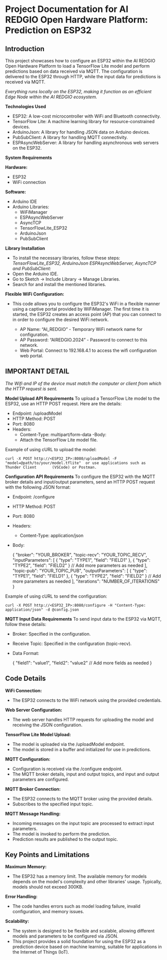 # Project Documentation for AI REDGIO Open Hardware Platform: Prediction on ESP32

## Introduction
This project showcases how to configure an ESP32 within the AI REDGIO Open Hardware Platform to load a TensorFlow Lite model and perform predictions based on data received via MQTT. The configuration is delivered to the ESP32 through HTTP, while the input data for predictions is received via MQTT.

*Everything runs locally on the ESP32, making it function as an efficient Edge Node within the AI REDGIO ecosystem.*


**Technologies Used**
- ESP32: A low-cost microcontroller with WiFi and Bluetooth connectivity.
- TensorFlow Lite: A machine learning library for resource-constrained devices.
- ArduinoJson: A library for handling JSON data on Arduino devices.
- PubSubClient: A library for handling MQTT connectivity.
- ESPAsyncWebServer: A library for handling asynchronous web servers on the ESP32.

**System Requirements**

**Hardware:**
- ESP32
- WiFi connection

**Software:**
- Arduino IDE
- Arduino Libraries:
	- WiFiManager
	- ESPAsyncWebServer
	- AsyncTCP
	- TensorFlowLite_ESP32
	- ArduinoJson
	- PubSubClient

**Library Installation**
- To install the necessary libraries, follow these steps:
*TensorFlowLite_ESP32, ArduinoJson ESPAsyncWebServer, AsyncTCP and PubSubClient:*
- Open the Arduino IDE.
- Go to Sketch -> Include Library -> Manage Libraries.
- Search for and install the mentioned libraries.

**Flexible WiFi Configuration:**
- This code allows you to configure the ESP32's WiFi in a flexible manner using a captive portal provided by WiFiManager. The first time it is started, the ESP32 creates an access point (AP) that you can connect to in order to configure the desired WiFi network.

	- AP Name: “AI_REDGIO” - Temporary WiFi network name for configuration.
	- AP Password: “AIREDGIO.2024” - Password to connect to this network.
	- Web Portal: Connect to 192.168.4.1 to access the wifi configuration web portal.

## IMPORTANT DETAIL
*The Wifi and IP of the device must match the computer or client from which the HTTP request is sent.*

**Model Upload API Requirements**
To upload a TensorFlow Lite model to the ESP32, use an HTTP POST request. Here are the details:

- Endpoint: /uploadModel
- HTTP Method: POST
- Port: 8080
- Headers:
	- Content-Type: multipart/form-data
-Body:
	- Attach the TensorFlow Lite model file.
	
Example of using cURL to upload the model:

	curl -X POST http://<ESP32_IP>:8080/uploadModel -F "model=@path/to/your/model.tflite"  or use applications such as Thunder Client		(VSCode) or Postman.
 
**Configuration API Requirements**
To configure the ESP32 with the MQTT broker details and input/output parameters, send an HTTP POST request with the following JSON format:

- Endpoint: /configure
- HTTP Method: POST
- Port: 8080
- Headers:
	- Content-Type: application/json
- Body:

	{
	  "broker": "YOUR_BROKER",
	  "topic-recv": "YOUR_TOPIC_RECV",
	  "inputParameters": [
	    {
	      "type": "TYPE1",
	      "field": "FIELD1"
	    },
	    {
	      "type": "TYPE2",
	      "field": "FIELD2"
	    }
	    // Add more parameters as needed
	  ],
	  "topic-pub": "YOUR_TOPIC_PUB",
	  "outputParameters": [
	    {
	      "type": "TYPE1",
	      "field": "FIELD1"
	    },
	    {
	      "type": "TYPE2",
	      "field": "FIELD2"
	    }
	    // Add more parameters as needed
	  ],
	  "iterations": "NUMBER_OF_ITERATIONS"
	}
	
Example of using cURL to send the configuration:

	curl -X POST http://<ESP32_IP>:8080/configure -H "Content-Type: application/json" -d @config.json

**MQTT Input Data Requirements**
To send input data to the ESP32 via MQTT, follow these details:

- Broker: Specified in the configuration.
- Receive Topic: Specified in the configuration (topic-recv).
- Data Format:

	{
	  "field1": "value1",
	  "field2": "value2"
	  // Add more fields as needed
	}

## Code Details
**WiFi Connection:**
- The ESP32 connects to the WiFi network using the provided credentials.

**Web Server Configuration:**
- The web server handles HTTP requests for uploading the model and receiving the JSON configuration.

**TensorFlow Lite Model Upload:**
- The model is uploaded via the /uploadModel endpoint.
- The model is stored in a buffer and initialized for use in predictions.

**MQTT Configuration:**
- Configuration is received via the /configure endpoint.
- The MQTT broker details, input and output topics, and input and output parameters are configured.

**MQTT Broker Connection:**
- The ESP32 connects to the MQTT broker using the provided details.
- Subscribes to the specified input topic.

**MQTT Message Handling:**
- Incoming messages on the input topic are processed to extract input parameters.
- The model is invoked to perform the prediction.
- Prediction results are published to the output topic.


## Key Points and Limitations
**Maximum Memory:**
- The ESP32 has a memory limit. The available memory for models depends on the model's complexity and other libraries' usage. Typically, models should not exceed 300KB.

**Error Handling:**
- The code handles errors such as model loading failure, invalid configuration, and memory issues.

**Scalability:**
- The system is designed to be flexible and scalable, allowing different models and parameters to be configured via JSON.
- This project provides a solid foundation for using the ESP32 as a prediction device based on machine learning, suitable for applications in the Internet of Things (IoT).

